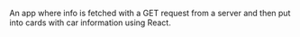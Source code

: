 An app where info is fetched with a GET request from a server and then put into cards with car information using React.
